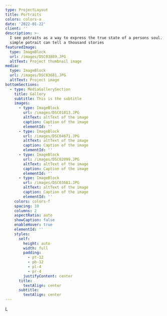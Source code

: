 ```yaml
---
type: ProjectLayout
title: Portraits
colors: colors-a
date: '2022-01-22'
client: ''
description: >-
  I see potraits as a way to express the true state of a persons soul. Just one
  simple potrait can tell a thousand stories
featuredImage:
  type: ImageBlock
  url: /images/DSC03889.JPG
  altText: Project thumbnail image
media:
  type: ImageBlock
  url: /images/DSC03681.JPG
  altText: Project image
bottomSections:
  - type: MediaGallerySection
    title: Gallery
    subtitle: This is the subtitle
    images:
      - type: ImageBlock
        url: /images/DSC01813.JPG
        altText: altText of the image
        caption: Caption of the image
        elementId: ''
      - type: ImageBlock
        url: /images/DSC04671.JPG
        altText: altText of the image
        caption: Caption of the image
        elementId: ''
      - type: ImageBlock
        url: /images/DSC02099.JPG
        altText: altText of the image
        caption: Caption of the image
        elementId: ''
      - type: ImageBlock
        url: /images/DSC03681.JPG
        altText: altText of the image
        caption: Caption of the image
        elementId: ''
    colors: colors-f
    spacing: 10
    columns: 2
    aspectRatio: auto
    showCaption: false
    enableHover: true
    elementId: ''
    styles:
      self:
        height: auto
        width: full
        padding:
          - pt-12
          - pb-12
          - pl-4
          - pr-4
        justifyContent: center
      title:
        textAlign: center
      subtitle:
        textAlign: center
---
```

L
